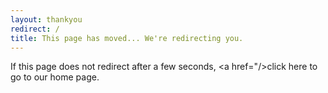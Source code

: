 ```yaml
---
layout: thankyou
redirect: /
title: This page has moved... We're redirecting you.
---
```


If this page does not redirect after a few seconds, <a href="/>click here to go to our home page</a>.